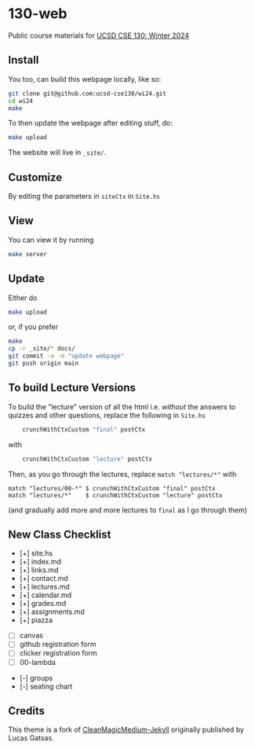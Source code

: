 # 130-web


Public course materials for [UCSD CSE 130: Winter 2024](https://ucsd-cse130.github.io/wi24/)

## Install

You too, can build this webpage locally, like so:

```bash
git clone git@github.com:ucsd-cse130/wi24.git
cd wi24
make
```

To then update the webpage after editing stuff, do:

```bash
make upload
```

The website will live in `_site/`.

## Customize

By editing the parameters in `siteCtx` in `Site.hs`

## View

You can view it by running

```bash
make server
```

## Update

Either do

```bash
make upload
```

or, if you prefer

```bash
make
cp -r _site/* docs/
git commit -a -m "update webpage"
git push origin main
```

## To build Lecture Versions

To build the "lecture" version of all the html i.e. *without*
the answers to quizzes and other questions, replace the
following in `Site.hs`

```haskell
    crunchWithCtxCustom "final" postCtx
```

with

```haskell
    crunchWithCtxCustom "lecture" postCtx
```

Then, as you go through the lectures, replace `match "lectures/*"` with

```
match "lectures/00-*" $ crunchWithCtxCustom "final" postCtx
match "lectures/*"    $ crunchWithCtxCustom "lecture" postCtx
```

(and gradually add more and more lectures to `final` as I go through them)

## New Class Checklist

- [+] site.hs
- [+] index.md
- [+] links.md
- [+] contact.md
- [+] lectures.md
- [+] calendar.md
- [+] grades.md
- [+] assignments.md
- [+] piazza

- [ ] canvas
- [ ] github registration form
- [ ] clicker registration form
- [ ] 00-lambda

* [-] groups
* [-] seating chart

## Credits

This theme is a fork of [CleanMagicMedium-Jekyll](https://github.com/SpaceG/CleanMagicMedium-Jekyll)
originally published by Lucas Gatsas.

<!--
## ieng6 Setup

1. Set the `stack-root`

```
stack setup --stack-root=/software/CSE/cse130/.stack
```

2. Create a shell script

```
cat > fixpaths.sh

cd ~/../public/bin && chmod -R a+rx *
cd /software/CSE/cse130/.stack && chmod -R a+rx *
```

3. For each assignment,

	- `git clone` it to download assignment as instructor
	- `stack test` it to get the relevant libs added to the stack-path
	- `./fixpaths.sh` to allow everyone else to read the libraries

4. For each assignment,
	- login as student to make sure that you can `git clone` and then run `stack test`

-->
